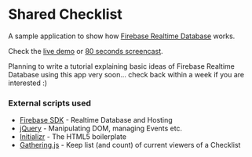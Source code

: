 Shared Checklist
====================

A sample application to show how [Firebase Realtime Database](https://firebase.google.com/docs/database) works.

Check the [live demo](https://fir-app-4125e.firebaseapp.com/) or [80 seconds screencast](https://youtu.be/buqgHLBe48A).

Planning to write a tutorial explaining basic ideas of Firebase Realtime Database using this app very soon... check back within a week if you are interested :)

### External scripts used

* [Firebase SDK](https://firebase.google.com) - Realtime Database and Hosting
* [jQuery](https://jquery.com) - Manipulating DOM, managing Events etc. 
* [Initializr](http://www.initializr.com/) - The HTML5 boilerplate 
* [Gathering.js](https://gist.github.com/ajaxray/17d6ec5107d2f816cc8a284ce4d7242e) - Keep list (and count) of current viewers of a Checklist